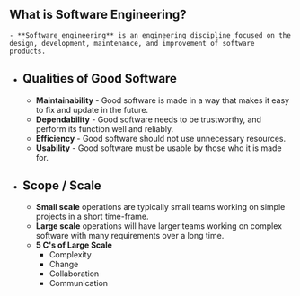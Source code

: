 ## What is Software Engineering?
	- **Software engineering** is an engineering discipline focused on the design, development, maintenance, and improvement of software products.
- ## Qualities of Good Software
	- **Maintainability** - Good software is made in a way that makes it easy to fix and update in the future.
	- **Dependability** - Good software needs to be trustworthy, and perform its function well and reliably.
	- **Efficiency** - Good software should not use unnecessary resources.
	- **Usability** - Good software must be usable by those who it is made for.
- ## Scope / Scale
	- **Small scale** operations are typically small teams working on simple projects in a short time-frame.
	- **Large scale** operations will have larger teams working on complex software with many requirements over a long time.
	- **5 C's  of Large Scale**
		- Complexity
		- Change
		- Collaboration
		- Communication
